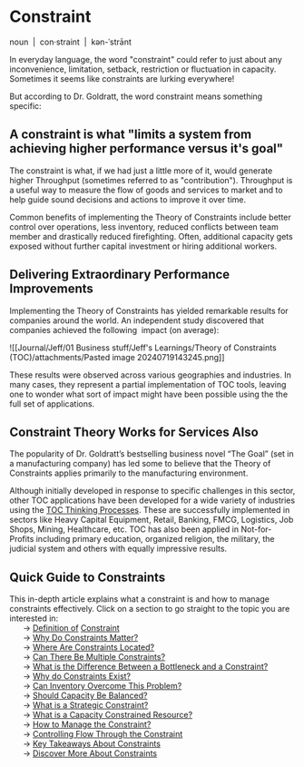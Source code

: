 # Constraint
noun  |  con·​straint  |  kən-ˈstrānt​  

In everyday language, the word "constraint" could refer to just about any inconvenience, limitation, setback, restriction or fluctuation in capacity. ​Sometimes it seems like constraints are lurking everywhere! ​  
  
But according to Dr. Goldratt, the word constraint means something specific:  
## A constraint is what "limits a system from achieving higher performance versus it's goal"

​The constraint is what, if we had just a little more of it, would generate higher Throughput (sometimes referred to as "contribution"). Throughput is a useful way to measure the flow of goods and services to market and to help guide sound decisions and actions to improve it over time.

Common benefits of implementing the Theory of Constraints include better control over operations, less inventory, reduced conflicts between team member and drastically reduced firefighting. Often, additional capacity gets exposed without further capital investment or hiring additional workers.

## Delivering Extraordinary Performance Improvements

Implementing the Theory of Constraints has yielded remarkable results for companies around the world. An independent study discovered that companies achieved the following  impact (on average):

![[Journal/Jeff/01 Business stuff/Jeff's Learnings/Theory of Constraints (TOC)/attachments/Pasted image 20240719143245.png]]

These results were observed across various geographies and industries. In many cases, they represent a partial implementation of TOC tools, leaving one to wonder what sort of impact might have been possible using the the full set of applications.  

## Constraint Theory Works for Services Also

The popularity of Dr. Goldratt’s bestselling business novel “The Goal” (set in a manufacturing company) has led some to believe that the Theory of Constraints applies primarily to the manufacturing environment.  
  
Although initially developed in response to specific challenges in this sector, other TOC applications have been developed for a wide variety of industries using the [TOC Thinking Processes](https://www.tocinstitute.org/toc-thinking-processes.html). These are successfully implemented in sectors like Heavy Capital Equipment, Retail, Banking, FMCG, Logistics, Job Shops, Mining, Healthcare, etc. TOC has also been applied in Not-for-Profits including primary education, organized religion, the military, the judicial system and others with equally impressive results.


## Quick Guide to Constraints

This in-depth article explains what a constraint is and how to manage constraints effectively. Click on a section to go straight to the topic you are interested in:  
      → [Definition of](https://www.tocinstitute.org/constraint-definition.html#Definition-of-Constraint) [Constraint](https://www.tocinstitute.org/constraint-definition.html#Definition-of-Constraint)  
      → [Why Do Constraints Matter?](https://www.tocinstitute.org/constraint-definition.html#Why-Do-Constraints-Matter?)  
      → [Where Are Constraints Located?](https://www.tocinstitute.org/constraint-definition.html#Where-Are-Constraints-Located?)  
      → [Can There Be Multiple Constraints?](https://www.tocinstitute.org/constraint-definition.html#Can-There-Be-Multiple-Constraints?)  
      → [What is the Difference Between a Bottleneck and a Constraint?](https://www.tocinstitute.org/constraint-definition.html#Difference-Between-Bottleneck-and-Constraint?)  
      → [Why do Constraints Exist?](https://www.tocinstitute.org/constraint-definition.html#Why-Do-Constraints-Exist?)  
      → [Can Inventory Overcome This Problem?](https://www.tocinstitute.org/constraint-definition.html#Can-Inventory-Overcome-This-Problem?)  
      → [Should Capacity Be Balanced?](https://www.tocinstitute.org/constraint-definition.html#Should-Capacity-Be-Balanced?)  
      → [What is a Strategic Constraint?](https://www.tocinstitute.org/constraint-definition.html#What-is-a-Strategic-Constraint?)  
      → [What is a Capacity Constrained Resource?](https://www.tocinstitute.org/constraint-definition.html#What-is-a-Capacity-Constrained-Resource?)  
      → [How to Manage the Constraint?](https://www.tocinstitute.org/constraint-definition.html#How-to-Manage-the-Constraint?)  
      → [Controlling Flow Through the Constraint](https://www.tocinstitute.org/constraint-definition.html#Controlling-Flow-Through-the-Constraint)  
      → [Key Takeaways About Constraints](https://www.tocinstitute.org/constraint-definition.html#Key-Takeaways-About-Constraints)  
      → [Discover More About Constraints](https://www.tocinstitute.org/constraint-definition.html#Discover-More-About-Constraints)
